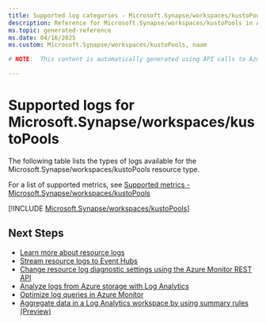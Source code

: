 ```yaml
---
title: Supported log categories - Microsoft.Synapse/workspaces/kustoPools
description: Reference for Microsoft.Synapse/workspaces/kustoPools in Azure Monitor Logs.
ms.topic: generated-reference
ms.date: 04/16/2025
ms.custom: Microsoft.Synapse/workspaces/kustoPools, naam

# NOTE:  This content is automatically generated using API calls to Azure. Any edits made on these files will be overwritten in the next run of the script. 

---
```





# Supported logs for Microsoft.Synapse/workspaces/kustoPools  
The following table lists the types of logs available for the Microsoft.Synapse/workspaces/kustoPools resource type.
  
  
  
For a list of supported metrics, see [Supported metrics - Microsoft.Synapse/workspaces/kustoPools](../supported-metrics/microsoft-synapse-workspaces-kustopools-metrics.md)  
  

  
[!INCLUDE [Microsoft.Synapse/workspaces/kustoPools](~/reusable-content/ce-skilling/azure/includes/azure-monitor/reference/logs/microsoft-synapse-workspaces-kustopools-logs-include.md)]  
  

## Next Steps

* [Learn more about resource logs](/azure/azure-monitor/essentials/platform-logs-overview)
* [Stream resource logs to Event Hubs](/azure/azure-monitor/essentials/resource-logs#send-to-azure-event-hubs)
* [Change resource log diagnostic settings using the Azure Monitor REST API](/rest/api/monitor/diagnosticsettings)
* [Analyze logs from Azure storage with Log Analytics](/azure/azure-monitor/essentials/resource-logs#send-to-log-analytics-workspace)
* [Optimize log queries in Azure Monitor](/azure/azure-monitor/logs/query-optimization)
* [Aggregate data in a Log Analytics workspace by using summary rules (Preview)](/azure/azure-monitor/logs/summary-rules)